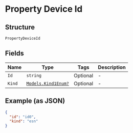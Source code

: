 
# Property Device Id

## Structure

`PropertyDeviceId`

## Fields

| Name | Type | Tags | Description |
|  --- | --- | --- | --- |
| `Id` | `string` | Optional | - |
| `Kind` | [`Models.Kind1Enum?`](../../doc/models/kind-1-enum.md) | Optional | - |

## Example (as JSON)

```json
{
  "id": "id0",
  "kind": "esn"
}
```

